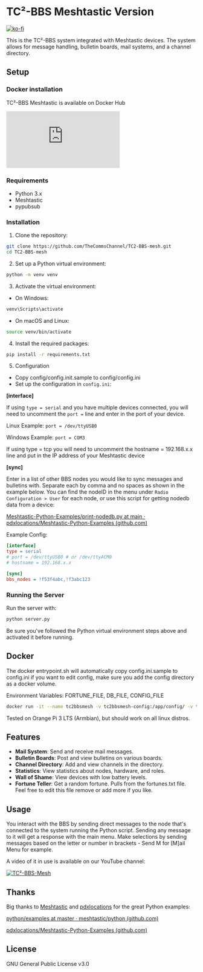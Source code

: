 # TC²-BBS Meshtastic Version

[![ko-fi](https://ko-fi.com/img/githubbutton_sm.svg)](https://ko-fi.com/B0B1OZ22Z)

This is the TC²-BBS system integrated with Meshtastic devices. The system allows for message handling, bulletin boards, mail systems, and a channel directory.

## Setup

### Docker installation
TC²-BBS Meshtastic is available on Docker Hub

[![Docker HUB](https://icon-icons.com/downloadimage.php?id=151885&root=2530/PNG/128/&file=docker_button_icon_151885.png)](https://hub.docker.com/r/thealhu/tc2-bbs-mesh)

### Requirements

- Python 3.x
- Meshtastic
- pypubsub

### Installation

1. Clone the repository:

```sh
git clone https://github.com/TheCommsChannel/TC2-BBS-mesh.git
cd TC2-BBS-mesh
```

2. Set up a Python virtual environment:

```sh
python -m venv venv
```

3. Activate the virtual environment:
  

- On Windows:

```sh
venv\Scripts\activate
```

- On macOS and Linux:

```sh
source venv/bin/activate
```

4. Install the required packages:

```sh
pip install -r requirements.txt
```

5. Configuration
  - Copy config/config.init.sample to config/config.ini
  - Set up the configuration in `config.ini`:
   
  **[interface]**
  
  If using `type = serial` and you have multiple devices connected, you will need to uncomment the `port =` line and enter in the port of your device. 
  
  Linux Example:
  `port = /dev/ttyUSB0` 
  
  Windows Example:
  `port = COM3` 
  
  If using type = tcp you will need to uncomment the hostname = 192.168.x.x line and put in the IP address of your Meshtastic device 
  
  **[sync]**
  
  Enter in a list of other BBS nodes you would like to sync messages and bulletins with. Separate each by comma and no spaces as shown in the example below. 
  You can find the nodeID in the menu under `Radio Configuration > User` for each node, or use this script for getting nodedb data from a device:
  
  [Meshtastic-Python-Examples/print-nodedb.py at main · pdxlocations/Meshtastic-Python-Examples (github.com)](https://github.com/pdxlocations/Meshtastic-Python-Examples/blob/main/print-nodedb.py)

  Example Config:
```ini
[interface]
type = serial
# port = /dev/ttyUSB0 # or /dev/ttyACM0
# hostname = 192.168.x.x

[sync]
bbs_nodes = !f53f4abc,!f3abc123
```

### Running the Server

Run the server with:

```sh
python server.py
```

Be sure you've followed the Python virtual environment steps above and activated it before running.

## Docker
The docker entrypoint.sh will automatically copy config.ini.sample to config.ini
if you want to edit config, make sure you add the config directory as a docker volume.

Environment Variables: FORTUNE_FILE, DB_FILE, CONFIG_FILE

```sh
docker run -it --name tc2bbsmesh -v tc2bbsmesh-config:/app/config/ -v tc2bbsmesh-data:/app/data/  --device=/dev/ttyACM0 tc2-bbs-mesh
```

Tested on Orange Pi 3 LTS (Armbian), but should work on all linux distros.

## Features

- **Mail System**: Send and receive mail messages.
- **Bulletin Boards**: Post and view bulletins on various boards.
- **Channel Directory**: Add and view channels in the directory.
- **Statistics**: View statistics about nodes, hardware, and roles.
- **Wall of Shame**: View devices with low battery levels.
- **Fortune Teller**: Get a random fortune. Pulls from the fortunes.txt file. Feel free to edit this file remove or add more if you like.

## Usage

You interact with the BBS by sending direct messages to the node that's connected to the system running the Python script. Sending any message to it will get a response with the main menu.
Make selections by sending messages based on the letter or number in brackets - Send M for [M]ail Menu for example.

A video of it in use is available on our YouTube channel:

[![TC²-BBS-Mesh](https://img.youtube.com/vi/d6LhY4HoimU/0.jpg)](https://www.youtube.com/watch?v=d6LhY4HoimU)


## Thanks

Big thanks to [Meshtastic](https://github.com/meshtastic) and [pdxlocations](https://github.com/pdxlocations) for the great Python examples:

[python/examples at master · meshtastic/python (github.com)](https://github.com/meshtastic/python/tree/master/examples)

[pdxlocations/Meshtastic-Python-Examples (github.com)](https://github.com/pdxlocations/Meshtastic-Python-Examples)

## License

GNU General Public License v3.0
